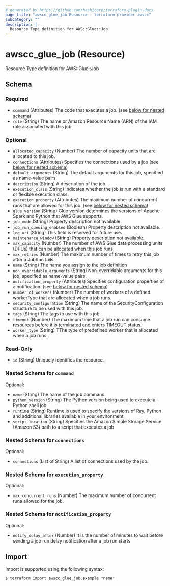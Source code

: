 ```yaml
---
# generated by https://github.com/hashicorp/terraform-plugin-docs
page_title: "awscc_glue_job Resource - terraform-provider-awscc"
subcategory: ""
description: |-
  Resource Type definition for AWS::Glue::Job
---
```


# awscc_glue_job (Resource)

Resource Type definition for AWS::Glue::Job



<!-- schema generated by tfplugindocs -->
## Schema

### Required

- `command` (Attributes) The code that executes a job. (see [below for nested schema](#nestedatt--command))
- `role` (String) The name or Amazon Resource Name (ARN) of the IAM role associated with this job.

### Optional

- `allocated_capacity` (Number) The number of capacity units that are allocated to this job.
- `connections` (Attributes) Specifies the connections used by a job (see [below for nested schema](#nestedatt--connections))
- `default_arguments` (String) The default arguments for this job, specified as name-value pairs.
- `description` (String) A description of the job.
- `execution_class` (String) Indicates whether the job is run with a standard or flexible execution class.
- `execution_property` (Attributes) The maximum number of concurrent runs that are allowed for this job. (see [below for nested schema](#nestedatt--execution_property))
- `glue_version` (String) Glue version determines the versions of Apache Spark and Python that AWS Glue supports.
- `job_mode` (String) Property description not available.
- `job_run_queuing_enabled` (Boolean) Property description not available.
- `log_uri` (String) This field is reserved for future use.
- `maintenance_window` (String) Property description not available.
- `max_capacity` (Number) The number of AWS Glue data processing units (DPUs) that can be allocated when this job runs.
- `max_retries` (Number) The maximum number of times to retry this job after a JobRun fails
- `name` (String) The name you assign to the job definition
- `non_overridable_arguments` (String) Non-overridable arguments for this job, specified as name-value pairs.
- `notification_property` (Attributes) Specifies configuration properties of a notification. (see [below for nested schema](#nestedatt--notification_property))
- `number_of_workers` (Number) The number of workers of a defined workerType that are allocated when a job runs.
- `security_configuration` (String) The name of the SecurityConfiguration structure to be used with this job.
- `tags` (String) The tags to use with this job.
- `timeout` (Number) The maximum time that a job run can consume resources before it is terminated and enters TIMEOUT status.
- `worker_type` (String) TThe type of predefined worker that is allocated when a job runs.

### Read-Only

- `id` (String) Uniquely identifies the resource.

<a id="nestedatt--command"></a>
### Nested Schema for `command`

Optional:

- `name` (String) The name of the job command
- `python_version` (String) The Python version being used to execute a Python shell job.
- `runtime` (String) Runtime is used to specify the versions of Ray, Python and additional libraries available in your environment
- `script_location` (String) Specifies the Amazon Simple Storage Service (Amazon S3) path to a script that executes a job


<a id="nestedatt--connections"></a>
### Nested Schema for `connections`

Optional:

- `connections` (List of String) A list of connections used by the job.


<a id="nestedatt--execution_property"></a>
### Nested Schema for `execution_property`

Optional:

- `max_concurrent_runs` (Number) The maximum number of concurrent runs allowed for the job.


<a id="nestedatt--notification_property"></a>
### Nested Schema for `notification_property`

Optional:

- `notify_delay_after` (Number) It is the number of minutes to wait before sending a job run delay notification after a job run starts

## Import

Import is supported using the following syntax:

```shell
$ terraform import awscc_glue_job.example "name"
```
